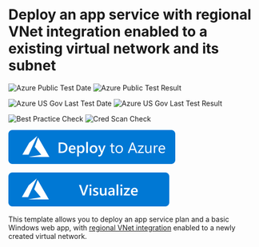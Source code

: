 # Deploy an app service with regional VNet integration enabled to a existing virtual network and its subnet

![Azure Public Test Date](https://azurequickstartsservice.blob.core.windows.net/badges/101-app-service-regional-vnet-integration-with-existing-vnet-and-subnet/PublicLastTestDate.svg)
![Azure Public Test Result](https://azurequickstartsservice.blob.core.windows.net/badges/101-app-service-regional-vnet-integration-with-existing-vnet-and-subnet/PublicDeployment.svg)

![Azure US Gov Last Test Date](https://azurequickstartsservice.blob.core.windows.net/badges/101-app-service-regional-vnet-integration-with-existing-vnet-and-subnet/FairfaxLastTestDate.svg)
![Azure US Gov Last Test Result](https://azurequickstartsservice.blob.core.windows.net/badges/101-app-service-regional-vnet-integration-with-existing-vnet-and-subnet/FairfaxDeployment.svg)

![Best Practice Check](https://azurequickstartsservice.blob.core.windows.net/badges/101-app-service-regional-vnet-integration-with-existing-vnet-and-subnet/BestPracticeResult.svg)
![Cred Scan Check](https://azurequickstartsservice.blob.core.windows.net/badges/101-app-service-regional-vnet-integration-with-existing-vnet-and-subnet/CredScanResult.svg)

[![Deploy To Azure](https://raw.githubusercontent.com/Azure/azure-quickstart-templates/master/1-CONTRIBUTION-GUIDE/images/deploytoazure.svg?sanitize=true)](https://portal.azure.com/#create/Microsoft.Template/uri/https%3A%2F%2Fraw.githubusercontent.com%2FAzure%2Fazure-quickstart-templates%2Fmaster%2F101-app-service-regional-vnet-integration-with-existing-vnet-and-subnet%2Fazuredeploy.json)

[![Visualize](https://raw.githubusercontent.com/Azure/azure-quickstart-templates/master/1-CONTRIBUTION-GUIDE/images/visualizebutton.svg?sanitize=true)](http://armviz.io/#/?load=https%3A%2F%2Fraw.githubusercontent.com%2FAzure%2Fazure-quickstart-templates%2Fmaster%2F101-app-service-regional-vnet-integration-with-existing-vnet-and-subnet%2Fazuredeploy.json)    

This template allows you to deploy an app service plan and a basic Windows web app, with [regional VNet integration](https://docs.microsoft.com/en-us/azure/app-service/web-sites-integrate-with-vnet#regional-vnet-integration) enabled to a newly created virtual network. 
